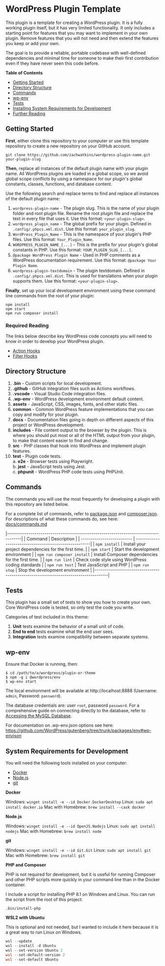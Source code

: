 # WordPress Plugin Template

This plugin is a template for creating a WordPress plugin. It is a fully working plugin itself, but it has very limited functionality. It only includes a starting point for features that you may want to implement in your own plugin. Remove features that you will not need and then extend the features you keep or add your own.

The goal is to provide a reliable, portable codebase with well-defined dependencies and minimal time for someone to make their first contribution even if they have never seen this code before.

**Table of Contents**

-   [Getting Started](#getting-started)
-   [Directory Structure](#directory-structure)
-   [Commands](#commands)
-   [wp-env](#wp-env)
-   [Tests](#tests)
-   [Installing System Requirements for Development](#system-requirements-for-development)
-   [Further Reading](#further-reading)

## Getting Started

**First**, either clone this repository to your computer or use this template repository to create a new repository on your GitHub account.

`git clone https://github.com/zachwatkins/wordpress-plugin-name.git your-plugin-slug`

**Then**, replace all instances of the default plugin name with your plugin name. All WordPress plugins are loaded in a global scope, so we avoid global scope conflicts by using a namespace for our plugin's global constants, classes, functions, and database content.

Use the following search and replace terms to find and replace all instances of the default plugin name:

1. `wordpress-plugin-name` - The plugin slug. This is the name of your plugin folder and root plugin file. Rename the root plugin file and replace the text in every file that uses it. Use this format: `<your-plugin-slug>`.
2. `wordpress_plugin_name` - The global prefix for your plugin. Defined in `.config/.phpcs.xml.dist`. Use this format: `your_plugin_slug`.
3. `WordPress_Plugin_Name` - This is the namespace of your plugin's PHP files. Use this format: `Your_Plugin_Name`.
4. `WORDPRESS_PLUGIN_NAME_[...]` - This is the prefix for your plugin's global constants in PHP. Use this format: `YOUR_PLUGIN_SLUG_[...]`.
5. `@package WordPress Plugin Name` - Used in PHP comments as a WordPress documentation requirement. Use this format: `@package Your Plugin Name`.
6. `wordpress-plugin-textdomain` - The plugin textdomain. Defined in `.config/.phpcs.xml.dist`. This is used for translations when your plugin supports them. Use this format: `<your-plugin-slug>`.

**Finally**, set up your local development environment using these command line commands from the root of your plugin:

```
npm install
npm start
npm run composer install
```

### Required Reading

The links below describe key WordPress code concepts you will need to know in order to develop your WordPress plugin.

-   [Action Hooks](https://developer.wordpress.org/plugins/hooks/actions/)
-   [Filter Hooks](https://developer.wordpress.org/plugins/hooks/filters/)

## Directory Structure

1. **.bin** - Custom scripts for local development.
2. **.github** - GitHub integration files such as Actions workflows.
3. **.vscode** - Visual Studio Code integration files.
4. **.wp-env** - WordPress development environment default content.
5. **assets** - JavaScript, CSS, images, fonts, and other static files.
6. **common** - Common WordPress feature implementations that you can copy and modify for your plugin.
7. **docs** - Documentation files going in depth on different aspects of this project or WordPress development.
8. **includes** - File content output to the browser by the plugin. This is where you should put most or all of the HTML output from your plugin, to make that content easier to find and change.
9. **src** - PHP classes that hook into WordPress and implement plugin features.
10. **test** - Plugin code tests.  
    a. **e2e** - Browser tests using Playwright.  
    b. **jest** - JavaScript tests using Jest.  
    c. **phpunit** - WordPress PHP code tests using PHPUnit.

## Commands

The commands you will use the most frequently for developing a plugin with this repository are listed below.

For a complete list of commands, refer to [package.json](package.json) and [composer.json](composer.json). For descriptions of what these commands do, see here: [docs/commands.md](docs/commands.md)

|-------------------------------------------------------------------------------------|
| Command | Description |
| -------------------------- | -------------------------------------------------------|
| `npm install` | Install your project dependencies for the first time. |
| `npm start` | Start the development environment |
| `npm run composer install` | Install Composer dependencies for the first time. |
| `npm run lint` | Check code style using WordPress coding standards |
| `npm run test` | Test JavaScript and PHP |
| `npm run stop` | Stop the development environment |
|-------------------------------------------------------------------------------------|

## Tests

This plugin has a small set of tests to show you how to create your own. Core WordPress code is tested, so only test the code you write.

Categories of test included in this theme:

1. **Unit** tests examine the behavior of a small unit of code.
2. **End to end** tests examine what the end user sees.
3. **Integration** tests examine compatibility between separate systems.

## wp-env

Ensure that Docker is running, then:

```shell
$ cd /path/to/a/wordpress/plugin-or-theme
$ npm -g i @wordpress/env
$ wp-env start
```

The local environment will be available at http://localhost:8888 (Username: `admin`, Password: `password`).

The database credentials are: user `root`, password `password`. For a comprehensive guide on connecting directly to the database, refer to [Accessing the MySQL Database](https://github.com/WordPress/gutenberg/blob/trunk/docs/contributors/code/getting-started-with-code-contribution.md#accessing-the-mysql-database).

For documentation on .wp-env.json options see here: https://github.com/WordPress/gutenberg/tree/trunk/packages/env#wp-envjson

## System Requirements for Development

You will need the following tools installed on your computer:

-   [Docker](https://www.docker.com/products/docker-desktop)
-   [Node.js](https://nodejs.org/en/download/)
-   [git](https://git-scm.com/downloads)

**Docker**

Windows: `winget install -e --id Docker.DockerDesktop`
Linux: `sudo apt install docker.io`
Mac with Homebrew: `brew install --cask docker`

**Node.js**

Windows: `winget install -e --id OpenJS.Nodejs`
Linux: `sudo apt install nodejs`
Mac with Homebrew: `brew install node`

**git**

Windows: `winget install -e --id Git.Git`
Linux: `sudo apt install git`
Mac with Homebrew: `brew install git`

**PHP and Composer**

PHP is not required for development, but it is useful for running Composer and other PHP scripts more quickly in your command line than in the Docker container.

I include a script for installing PHP 8.1 on Windows and Linux. You can run the script from the root of this project:

`.bin/install-php`

**WSL2 with Ubuntu**

This is optional and not needed, but I wanted to include it here because it is a great way to run Linux on Windows.

```powershell
wsl --update
wsl --install -d Ubuntu
wsl --set-version Ubuntu 2
wsl --set-default-version 2
wsl --set-default Ubuntu
```
